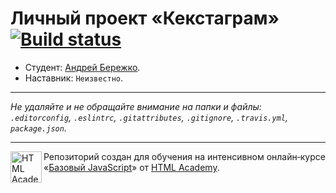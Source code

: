 # Личный проект «Кекстаграм» [![Build status][travis-image]][travis-url]

* Студент: [Андрей Бережко](https://up.htmlacademy.ru/javascript/11/user/257643).
* Наставник: `Неизвестно`.

---

_Не удаляйте и не обращайте внимание на папки и файлы:_<br>
_`.editorconfig`, `.eslintrc`, `.gitattributes`, `.gitignore`, `.travis.yml`, `package.json`._

---

<a href="https://htmlacademy.ru/intensive/javascript"><img align="left" width="50" height="50" title="HTML Academy" src="https://up.htmlacademy.ru/static/img/intensive/javascript/logo-for-github.svg"></a>

Репозиторий создан для обучения на интенсивном онлайн‑курсе «[Базовый JavaScript](https://htmlacademy.ru/intensive/javascript)» от [HTML Academy](https://htmlacademy.ru).

[travis-image]: https://travis-ci.org/htmlacademy-javascript/257643-kekstagram.svg?branch=master
[travis-url]: https://travis-ci.org/htmlacademy-javascript/257643-kekstagram
